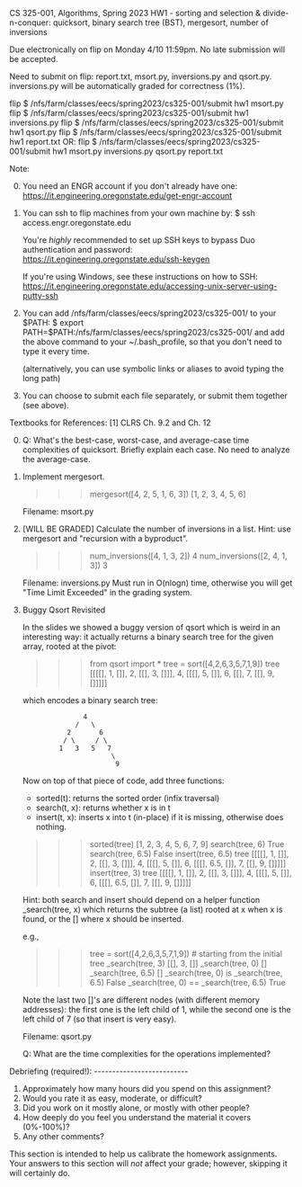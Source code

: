 CS 325-001, Algorithms, Spring 2023
HW1 - sorting and selection & divide-n-conquer: quicksort, binary search tree (BST), mergesort, number of inversions

Due electronically on flip on Monday 4/10 11:59pm. 
No late submission will be accepted.

Need to submit on flip: report.txt, msort.py, inversions.py and qsort.py.
inversions.py will be automatically graded for correctness (1%).

flip $ /nfs/farm/classes/eecs/spring2023/cs325-001/submit hw1 msort.py
flip $ /nfs/farm/classes/eecs/spring2023/cs325-001/submit hw1 inversions.py
flip $ /nfs/farm/classes/eecs/spring2023/cs325-001/submit hw1 qsort.py
flip $ /nfs/farm/classes/eecs/spring2023/cs325-001/submit hw1 report.txt
OR:
flip $ /nfs/farm/classes/eecs/spring2023/cs325-001/submit hw1 msort.py inversions.py qsort.py report.txt

Note:

0. You need an ENGR account if you don't already have one:
   https://it.engineering.oregonstate.edu/get-engr-account

1. You can ssh to flip machines from your own machine by:
   $ ssh access.engr.oregonstate.edu

   You're *highly* recommended to set up SSH keys to bypass Duo authentication and password:
   https://it.engineering.oregonstate.edu/ssh-keygen

   If you're using Windows, see these instructions on how to SSH:
   https://it.engineering.oregonstate.edu/accessing-unix-server-using-putty-ssh

2. You can add /nfs/farm/classes/eecs/spring2023/cs325-001/ to your $PATH:
   $ export PATH=$PATH:/nfs/farm/classes/eecs/spring2023/cs325-001/
   and add the above command to your ~/.bash_profile,
   so that you don't need to type it every time.

   (alternatively, you can use symbolic links or aliases to avoid typing the long path)

3. You can choose to submit each file separately, or submit them together (see above).

Textbooks for References:
[1] CLRS Ch. 9.2 and Ch. 12

0. Q: What's the best-case, worst-case, and average-case time complexities of quicksort.
   Briefly explain each case. No need to analyze the average-case.

1. Implement mergesort.
   
   >>> mergesort([4, 2, 5, 1, 6, 3])
   [1, 2, 3, 4, 5, 6]   
   
   Filename: msort.py
   
2. [WILL BE GRADED] Calculate the number of inversions in a list.
   Hint: use mergesort and "recursion with a byproduct".

   >>> num_inversions([4, 1, 3, 2])
   4
   >>> num_inversions([2, 4, 1, 3])
   3

   Filename: inversions.py
   Must run in O(nlogn) time, otherwise you will get "Time Limit Exceeded" in the grading system.

3. Buggy Qsort Revisited

   In the slides we showed a buggy version of qsort which is weird in an interesting way:
   it actually returns a binary search tree for the given array, rooted at the pivot:

   >>> from qsort import *
   >>> tree = sort([4,2,6,3,5,7,1,9])
   >>> tree
   [[[[], 1, []], 2, [[], 3, []]], 4, [[[], 5, []], 6, [[], 7, [[], 9, []]]]]

   which encodes a binary search tree:

                      4
                    /   \
                  2       6
                 / \     / \
                1   3   5   7
                             \
                              9
   
   Now on top of that piece of code, add three functions: 
   * sorted(t): returns the sorted order (infix traversal)
   * search(t, x): returns whether x is in t
   * insert(t, x): inserts x into t (in-place) if it is missing, otherwise does nothing.

   >>> sorted(tree)
   [1, 2, 3, 4, 5, 6, 7, 9]
   >>> search(tree, 6)
   True
   >>> search(tree, 6.5)
   False
   >>> insert(tree, 6.5)
   >>> tree
   [[[[], 1, []], 2, [[], 3, []]], 4, [[[], 5, []], 6, [[[], 6.5, []], 7, [[], 9, []]]]]
   >>> insert(tree, 3)
   >>> tree
   [[[[], 1, []], 2, [[], 3, []]], 4, [[[], 5, []], 6, [[[], 6.5, []], 7, [[], 9, []]]]]

   Hint: both search and insert should depend on a helper function _search(tree, x) which 
   returns the subtree (a list) rooted at x when x is found, or the [] where x should 
   be inserted.

   e.g., 
   >>> tree = sort([4,2,6,3,5,7,1,9])        # starting from the initial tree
   >>> _search(tree, 3)
   [[], 3, []]
   >>> _search(tree, 0)
   []
   >>> _search(tree, 6.5)
   []
   >>> _search(tree, 0) is _search(tree, 6.5)
   False
   >>> _search(tree, 0) == _search(tree, 6.5)
   True
   
   Note the last two []'s are different nodes (with different memory addresses): 
   the first one is the left child of 1, while the second one is the left child of 7
   (so that insert is very easy).
   
   Filename: qsort.py
   
   Q: What are the time complexities for the operations implemented?

Debriefing (required!): --------------------------

1. Approximately how many hours did you spend on this assignment?
2. Would you rate it as easy, moderate, or difficult?
3. Did you work on it mostly alone, or mostly with other people?
4. How deeply do you feel you understand the material it covers (0%-100%)? 
5. Any other comments?

This section is intended to help us calibrate the homework assignments. 
Your answers to this section will *not* affect your grade; however, skipping it
will certainly do.
